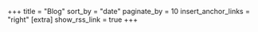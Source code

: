 +++
title = "Blog"
sort_by = "date"
paginate_by = 10
insert_anchor_links = "right"
[extra]
show_rss_link = true
+++
